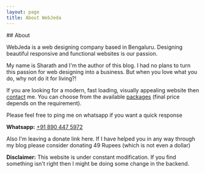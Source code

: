 ```yaml
---
layout: page
title: About WebJeda
---
```


<div itemprop="about">
## About


WebJeda is a web designing company based in Bengaluru. Designing beautiful responsive and functional websites is our passion. 

My name is Sharath and I'm the author of this blog. I had no plans to turn this passion for web designing into a business. But when you love what you do, why not do it for living?!

If you are looking for a modern, fast loading, visually appealing website then [contact](https://price.webjeda.com/#contact) me. You can choose from the available [packages](https://price.webjeda.com/) (final price depends on the requirement).

Please feel free to ping me on whatsapp if you want a quick response

**Whatsapp:** <a href="tel:+91 890 447 5972">+91 890 447 5972</a>

Also I'm leaving a donate link here. If I have helped you in any way through my blog please consider donating 49 Rupees (which is not even a dollar)

<a href="https://www.instamojo.com/shimmys/donate-cb2f1/" rel="im-checkout" data-behaviour="link" data-style="light" data-text="Donate" data-token="758ed202aabf61f900ba74600773aa61"></a>
<script async src="https://d2xwmjc4uy2hr5.cloudfront.net/im-embed/im-embed.min.js"></script>

**Disclaimer:** This website is under constant modification. If you find something isn't right then I might be doing some change in the backend.


</div>